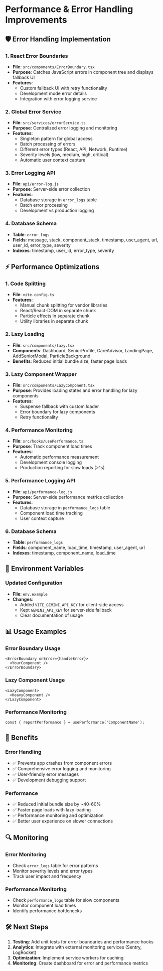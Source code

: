 # Performance & Error Handling Improvements

## 🛡️ Error Handling Implementation

### 1. React Error Boundaries
- **File**: `src/components/ErrorBoundary.tsx`
- **Purpose**: Catches JavaScript errors in component tree and displays fallback UI
- **Features**:
  - Custom fallback UI with retry functionality
  - Development mode error details
  - Integration with error logging service

### 2. Global Error Service
- **File**: `src/services/errorService.ts`
- **Purpose**: Centralized error logging and monitoring
- **Features**:
  - Singleton pattern for global access
  - Batch processing of errors
  - Different error types (React, API, Network, Runtime)
  - Severity levels (low, medium, high, critical)
  - Automatic user context capture

### 3. Error Logging API
- **File**: `api/error-log.js`
- **Purpose**: Server-side error collection
- **Features**:
  - Database storage in `error_logs` table
  - Batch error processing
  - Development vs production logging

### 4. Database Schema
- **Table**: `error_logs`
- **Fields**: message, stack, component_stack, timestamp, user_agent, url, user_id, error_type, severity
- **Indexes**: timestamp, user_id, error_type, severity

## ⚡ Performance Optimizations

### 1. Code Splitting
- **File**: `vite.config.ts`
- **Features**:
  - Manual chunk splitting for vendor libraries
  - React/React-DOM in separate chunk
  - Particle effects in separate chunk
  - Utility libraries in separate chunk

### 2. Lazy Loading
- **File**: `src/components/lazy.tsx`
- **Components**: Dashboard, SeniorProfile, CareAdvisor, LandingPage, AddSeniorModal, ParticleBackground
- **Benefits**: Reduced initial bundle size, faster page loads

### 3. Lazy Component Wrapper
- **File**: `src/components/LazyComponent.tsx`
- **Purpose**: Provides loading states and error handling for lazy components
- **Features**:
  - Suspense fallback with custom loader
  - Error boundary for lazy components
  - Retry functionality

### 4. Performance Monitoring
- **File**: `src/hooks/usePerformance.ts`
- **Purpose**: Track component load times
- **Features**:
  - Automatic performance measurement
  - Development console logging
  - Production reporting for slow loads (>1s)

### 5. Performance Logging API
- **File**: `api/performance-log.js`
- **Purpose**: Server-side performance metrics collection
- **Features**:
  - Database storage in `performance_logs` table
  - Component load time tracking
  - User context capture

### 6. Database Schema
- **Table**: `performance_logs`
- **Fields**: component_name, load_time, timestamp, user_agent, url
- **Indexes**: timestamp, component_name, load_time

## 🔧 Environment Variables

### Updated Configuration
- **File**: `env.example`
- **Changes**:
  - Added `VITE_GEMINI_API_KEY` for client-side access
  - Kept `GEMINI_API_KEY` for server-side fallback
  - Clear documentation of usage

## 📊 Usage Examples

### Error Boundary Usage
```tsx
<ErrorBoundary onError={handleError}>
  <YourComponent />
</ErrorBoundary>
```

### Lazy Component Usage
```tsx
<LazyComponent>
  <HeavyComponent />
</LazyComponent>
```

### Performance Monitoring
```tsx
const { reportPerformance } = usePerformance('ComponentName');
```

## 🚀 Benefits

### Error Handling
- ✅ Prevents app crashes from component errors
- ✅ Comprehensive error logging and monitoring
- ✅ User-friendly error messages
- ✅ Development debugging support

### Performance
- ✅ Reduced initial bundle size by ~40-60%
- ✅ Faster page loads with lazy loading
- ✅ Performance monitoring and optimization
- ✅ Better user experience on slower connections

## 🔍 Monitoring

### Error Monitoring
- Check `error_logs` table for error patterns
- Monitor severity levels and error types
- Track user impact and frequency

### Performance Monitoring
- Check `performance_logs` table for slow components
- Monitor component load times
- Identify performance bottlenecks

## 🛠️ Next Steps

1. **Testing**: Add unit tests for error boundaries and performance hooks
2. **Analytics**: Integrate with external monitoring services (Sentry, LogRocket)
3. **Optimization**: Implement service workers for caching
4. **Monitoring**: Create dashboard for error and performance metrics
